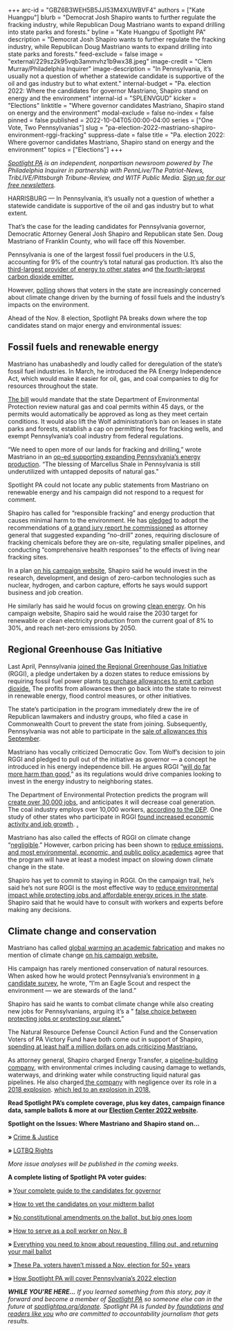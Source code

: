 +++
arc-id = "GBZ6B3WEH5B5JJI53M4XUWBVF4"
authors = ["Kate Huangpu"]
blurb = "Democrat Josh Shapiro wants to further regulate the fracking industry, while Republican Doug Mastriano wants to expand drilling into state parks and forests."
byline = "Kate Huangpu of Spotlight PA"
description = "Democrat Josh Shapiro wants to further regulate the fracking industry, while Republican Doug Mastriano wants to expand drilling into state parks and forests."
feed-exclude = false
image = "external/229sz2k95vqb3ammvhz1b9wx38.jpeg"
image-credit = "Clem Murray/Philadelphia Inquirer"
image-description = "In Pennsylvania, it’s usually not a question of whether a statewide candidate is supportive of the oil and gas industry but to what extent."
internal-budget = "Pa. election 2022: Where the candidates for governor Mastriano, Shapiro stand on energy and the environment"
internal-id = "SPLENVGUD"
kicker = "Elections"
linktitle = "Where governor candidates Mastriano, Shapiro stand on energy and the environment"
modal-exclude = false
no-index = false
pinned = false
published = 2022-10-04T05:00:00-04:00
series = ["One Vote, Two Pennsylvanias"]
slug = "pa-election-2022-mastriano-shapiro-environment-rggi-fracking"
suppress-date = false
title = "Pa. election 2022: Where governor candidates Mastriano, Shapiro stand on energy and the environment"
topics = ["Elections"]
+++

<a href="https://www.spotlightpa.org/"><i>Spotlight PA</i></a><i> is an independent, nonpartisan newsroom powered by The Philadelphia Inquirer in partnership with PennLive/The Patriot-News, TribLIVE/Pittsburgh Tribune-Review, and WITF Public Media. </i><a href="https://www.spotlightpa.org/newsletters"><i>Sign up for our free newsletters</i></a><i>.</i>

HARRISBURG — In Pennsylvania, it’s usually not a question of whether a statewide candidate is supportive of the oil and gas industry but to what extent.

That’s the case for the leading candidates for Pennsylvania governor, Democratic Attorney General Josh Shapiro and Republican state Sen. Doug Mastriano of Franklin County, who will face off this November.

Pennsylvania is one of the largest fossil fuel producers in the U.S, accounting for 9% of the country’s total natural gas production. It’s also the <a href="https://www.eia.gov/state/analysis.php?sid=PA">third-largest provider of energy to other states</a> and <a href="https://stateimpact.npr.org/pennsylvania/2022/09/02/pennsylvania-will-miss-september-rggi-auction-as-court-battle-continues/">the fourth-largest carbon dioxide emitter. </a>

However, <a href="https://www.penncapital-star.com/commentary/poll-environmental-issues-front-and-center-for-pa-voters-in-2022-friday-morning-coffee/">polling</a> shows that voters in the state are increasingly concerned about climate change driven by the burning of fossil fuels and the industry’s impacts on the environment.

Ahead of the Nov. 8 election, Spotlight PA breaks down where the top candidates stand on major energy and environmental issues:

<script src="https://www.spotlightpa.org/embed.js" async></script><div data-spl-embed-version="1" data-spl-src="https://www.spotlightpa.org/embeds/tips/?flag_text=ELECTION%202022&tip_text=Spotlight%20PA%20is%20covering%20Pennsylvania's%202022%20gubernatorial%20and%20legislative%20elections%20%E2%80%94%20and%20we%20want%20you%20to%20help%20shape%20our%20stories.%20%3Cb%3ETell%20us%20what%20you%20want%20to%20know%20about%20those%20races%2C%20and%20send%20us%20any%20questions%20you%20have%20about%20the%20voting%20system.%3C%2Fb%3E%20Use%20the%20form%20below%20to%20reach%20our%20election%20team.&form_name=elections-embed"></div>

## Fossil fuels and renewable energy

Mastriano has unabashedly and loudly called for deregulation of the state’s fossil fuel industries. In March, he introduced the PA Energy Independence Act, which would make it easier for oil, gas, and coal companies to dig for resources throughout the state.

<a href="https://www.legis.state.pa.us/cfdocs/billInfo/billInfo.cfm?sYear=2021&sInd=0&body=S&type=B&bn=1219">The bill</a> would mandate that the state Department of Environmental Protection review natural gas and coal permits within 45 days, or the permits would automatically be approved as long as they meet certain conditions. It would also lift the Wolf administration’s ban on leases in state parks and forests, establish a cap on permitting fees for fracking wells, and exempt Pennsylvania’s coal industry from federal regulations.

“We need to open more of our lands for fracking and drilling,” wrote Mastriano in an <a href="https://www.pottsmerc.com/2022/03/10/state-sen-doug-mastriano-get-off-russian-oil-and-unleash-potential-of-pennsylvania-energy/">op-ed supporting expanding Pennsylvania’s energy production</a>. “The blessing of Marcellus Shale in Pennsylvania is still underutilized with untapped deposits of natural gas.”

Spotlight PA could not locate any public statements from Mastriano on renewable energy and his campaign did not respond to a request for comment.

Shapiro has called for “responsible fracking” and energy production that causes minimal harm to the environment. He has <a href="https://stateimpact.npr.org/pennsylvania/2022/05/13/as-pennsylvania-gubernatorial-candidates-push-more-gas-production-report-collects-studies-that-show-fracking-harms/">pledged</a> to adopt the recommendations of <a href="https://stateimpact.npr.org/pennsylvania/2020/06/25/pa-grand-jury-report-on-fracking-dep-failed-to-protect-peoples-health/">a grand jury report he commissioned</a> as attorney general that suggested expanding “no-drill” zones, requiring disclosure of fracking chemicals before they are on-site, regulating smaller pipelines, and conducting “comprehensive health responses” to the effects of living near fracking sites.

In a plan <a href="https://joshshapiro.org/news/josh-shapiro-releases-plan-to-boost-pennsylvanias-economy-by-cutting-red-tape-and-spurring-innovation/">on his campaign website</a>, Shapiro said he would invest in the research, development, and design of zero-carbon technologies such as nuclear, hydrogen, and carbon capture, efforts he says would support business and job creation.

He similarly has said he would focus on growing <a href="https://joshshapiro.org/news/josh-shapiro-releases-plan-to-boost-pennsylvanias-economy-by-cutting-red-tape-and-spurring-innovation/">clean energy</a>. On his campaign website, Shapiro said he would raise the 2030 target for renewable or clean electricity production from the current goal of 8% to 30%, and reach net-zero emissions by 2050.

## Regional Greenhouse Gas Initiative

Last April, Pennsylvania <a href="https://www.media.pa.gov/pages/DEP_details.aspx?newsid=1594">joined the Regional Greenhouse Gas Initiative </a>(RGGI), a pledge undertaken by a dozen states to reduce emissions by requiring fossil fuel power plants <a href="https://stateimpact.npr.org/pennsylvania/2022/09/02/pennsylvania-will-miss-september-rggi-auction-as-court-battle-continues/">to purchase allowances to emit carbon dioxide.</a> The profits from allowances then go back into the state to reinvest in renewable energy, flood control measures, or other initiatives.

The state’s participation in the program immediately drew the ire of Republican lawmakers and industry groups, who filed a case in Commonwealth Court to prevent the state from joining. Subsequently, Pennsylvania was not able to participate in the <a href="https://stateimpact.npr.org/pennsylvania/2022/09/02/pennsylvania-will-miss-september-rggi-auction-as-court-battle-continues/">sale of allowances this September</a>.

Mastriano has vocally criticized Democratic Gov. Tom Wolf’s decision to join RGGI and pledged to pull out of the initiative as governor — a concept he introduced in his energy independence bill. He argues RGGI “<a href="https://web.archive.org/20211110142411/https://senatormastriano.com/2021/11/05/mastriano-op-ed-the-regional-greenhouse-gas-initiative-will-haunt-pa-long-into-the-future/">will do far more harm than good</a>,” as its regulations would drive companies looking to invest in the energy industry to neighboring states.

The Department of Environmental Protection predicts the program will <a href="https://web.archive.org/20220102195334/https://www.dep.pa.gov/Citizens/climate/Pages/RGGI.aspx">create over 30,000 jobs</a>, and anticipates it will decrease coal generation. The coal industry employs over 10,000 workers, <a href="https://files.dep.state.pa.us/Energy/Office%20of%20Energy%20and%20Technology/OETDPortalFiles/2020EnergyReport/2020PAEnergyEmploymentReport.pdf">according to the DEP</a>. One study of other states who participate in RGGI <a href="https://files.dep.state.pa.us/Energy/Office%20of%20Energy%20and%20Technology/OETDPortalFiles/2020EnergyReport/2020PAEnergyEmploymentReport.pdf">found increased economic activity and job growth</a>. <a href="https://files.dep.state.pa.us/Energy/Office%20of%20Energy%20and%20Technology/OETDPortalFiles/2020EnergyReport/2020PAEnergyEmploymentReport.pdf">.</a>

Mastriano has also called the effects of RGGI on climate change “<a href="https://web.archive.org/20211110142411/https://senatormastriano.com/2021/11/05/mastriano-op-ed-the-regional-greenhouse-gas-initiative-will-haunt-pa-long-into-the-future/">negligible</a>.” However, carbon pricing has been shown to <a href="https://stateimpact.npr.org/pennsylvania/2020/09/14/rggi-behind-the-rhetoric-what-we-know-about-the-regional-greenhouse-gas-initiative/">reduce emissions, and most environmental, economic, and public policy academics</a> agree that the program will have at least a modest impact on slowing down climate change in the state.

Shapiro has yet to commit to staying in RGGI. On the campaign trail, he’s said he’s not sure RGGI is the most effective way to <a href="https://whyy.org/articles/ags-office-approves-rggi-rule-after-shapiro-criticized-the-plan/">reduce environmental impact while protecting jobs and affordable energy prices in the state</a>. Shapiro said that he would have to consult with workers and experts before making any decisions.

<script src="https://www.spotlightpa.org/embed.js" async></script><div data-spl-embed-version="1" data-spl-src="https://www.spotlightpa.org/embeds/donate/"></div>

## Climate change and conservation

Mastriano has called <a href="https://www.rollingstone.com/politics/politics-news/doug-mastriano-senate-lgbtq-islam-climate-dreamers-1397275/">global warming an academic fabrication</a> and makes no mention of climate change <a href="https://web.archive.org/20220111182343/https://www.doug4gov.com/">on his campaign website.</a>

His campaign has rarely mentioned conservation of natural resources. When asked how he would protect Pennsylvania’s environment in <a href="https://web.archive.org/web/20221117231618/http://onyourballot.vote411.org/race-detail.do?id=2901302">a candidate survey</a>, he wrote, “I’m an Eagle Scout and respect the environment — we are stewards of the land.”

Shapiro has said he wants to combat climate change while also creating new jobs for Pennsylvanians, arguing it’s a " <a href="https://www.penncapital-star.com/commentary/poll-environmental-issues-front-and-center-for-pa-voters-in-2022-friday-morning-coffee/">false choice between protecting jobs or protecting our planet.</a>”

The Natural Resource Defense Council Action Fund and the Conservation Voters of PA Victory Fund have both come out in support of Shapiro, <a href="https://www.conservationpa.org/news/anti-pollution-ads-run-pa-governors-race">spending at least half a million dollars on ads criticizing Mastriano. </a>

As attorney general, Shapiro charged Energy Transfer, a <a href="https://www.wesa.fm/environment-energy/2022-08-07/energy-transfer-pleads-no-contest-to-criminal-charges-related-to-mariner-east-pipeline-construction">pipeline-building company</a>, with environmental crimes including causing damage to wetlands, waterways, and drinking water while constructing liquid natural gas pipelines. He also charged<a href="https://www.alleghenyfront.org/energy-transfer-facing-9-counts-of-environmental-crimes-for-2018-pipeline-blast/"> the company</a> with negligence over its role in a <a href="https://whyy.org/articles/mariner-east-pipeline-project-is-finished-after-years-of-environmental-damage-construction-delays/">2018 explosion</a>. <a href="https://whyy.org/articles/mariner-east-pipeline-project-is-finished-after-years-of-environmental-damage-construction-delays/">which led to an explosion in 2018.</a>

<b>Read Spotlight PA’s complete coverage, plus key dates, campaign finance data, sample ballots &amp; more at our </b><a href="https://www.spotlightpa.org/elections/"><b>Election Center 2022 website</b></a><b>.</b>

<b>Spotlight on the Issues: Where Mastriano and Shapiro stand on...</b>

<b>» </b><a href="https://www.spotlightpa.org/news/2022/09/pa-election-2022-mastriano-shapiro-governor-race-crime-prison-bail-reform/">Crime &amp; Justice</a>

<b>» </b><a href="https://www.spotlightpa.org/news/2022/09/pa-election-2022-mastriano-shapiro-governor-race-lgbtq-rights-issues/">LGTBQ Rights</a>

<i>More issue analyses will be published in the coming weeks.</i>

<b>A complete listing of Spotlight PA voter guides:</b>

<b>» </b><a href="https://www.spotlightpa.org/news/2022/09/pa-election-2022-mastriano-shapiro-governor-race-complete-guide/">Your complete guide to the candidates for governor</a>

<b>» </b><a href="https://www.spotlightpa.org/news/2022/09/pa-election-2022-mastriano-shapiro-fetterman-oz-candidates-vetting-guide/">How to vet the candidates on your midterm ballot</a>

<b>» </b><a href="https://www.spotlightpa.org/news/2022/09/pa-election-2022-constitutional-amendments-abortion-voter-id/">No constitutional amendments on the ballot, but big ones loom</a>

<b>» </b><a href="https://www.spotlightpa.org/news/2022/09/pa-election-2022-poll-worker-guide-how-to-explainer/">How to serve as a poll worker on Nov. 8</a>

<b>» </b><a href="https://www.spotlightpa.org/news/2022/09/pa-election-2022-mail-voting-ballot-how-to-request-fill-out-return/" target="_blank">Everything you need to know about requesting, filling out, and returning your mail ballot</a>

<b>» </b><a href="https://www.spotlightpa.org/news/2022/09/pa-election-voters-hall-of-fame-interview/">These Pa. voters haven’t missed a Nov. election for 50+ years</a>

<b>» </b><a href="https://www.spotlightpa.org/news/2022/09/pa-election-2022-mastriano-shapiro-governor-our-coverage-explainer/">How Spotlight PA will cover Pennsylvania’s 2022 election</a>

<i><b>WHILE YOU’RE HERE...</b></i><i> If you learned something from this story, pay it forward and become a member of </i><a href="https://www.spotlightpa.org/"><i>Spotlight PA</i></a><i> so someone else can in the future at </i><a href="https://www.spotlightpa.org/donate"><i>spotlightpa.org/donate</i></a><i>. Spotlight PA is funded by</i><a href="https://www.spotlightpa.org/support"><i> foundations</i></a><i> </i><a href="https://www.spotlightpa.org/support"><i>and readers like you</i></a><i> who are committed to accountability journalism that gets results.</i>

